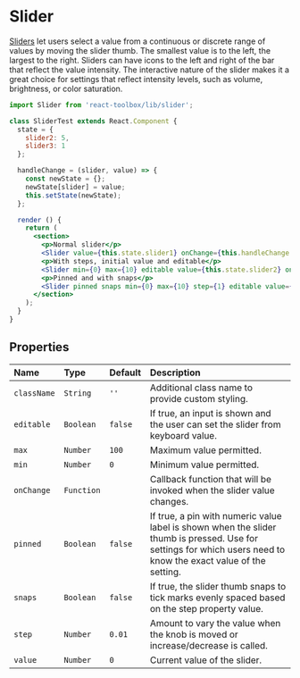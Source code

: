 # Slider

[Sliders](https://www.google.com/design/spec/components/sliders.html#) let users select a value from a continuous or discrete range of values by moving the slider thumb. The smallest value is to the left, the largest to the right. Sliders can have icons to the left and right of the bar that reflect the value intensity. The interactive nature of the slider makes it a great choice for settings that reflect intensity levels, such as volume, brightness, or color saturation.

<!-- example -->
```jsx
import Slider from 'react-toolbox/lib/slider';

class SliderTest extends React.Component {
  state = {
    slider2: 5,
    slider3: 1
  };

  handleChange = (slider, value) => {
    const newState = {};
    newState[slider] = value;
    this.setState(newState);
  };

  render () {
    return (
      <section>
        <p>Normal slider</p>
        <Slider value={this.state.slider1} onChange={this.handleChange.bind(this, 'slider1')} />
        <p>With steps, initial value and editable</p>
        <Slider min={0} max={10} editable value={this.state.slider2} onChange={this.handleChange.bind(this, 'slider2')} />
        <p>Pinned and with snaps</p>
        <Slider pinned snaps min={0} max={10} step={1} editable value={this.state.slider3} onChange={this.handleChange.bind(this, 'slider3')} />
      </section>
    );
  }
}
```

## Properties

| Name          | Type          | Default   | Description|
|:-----|:-----|:-----|:-----|
| `className`   | `String`      | `''`      | Additional class name to provide custom styling.|
| `editable`    | `Boolean`     | `false`   | If true, an input is shown and the user can set the slider from keyboard value.|
| `max`         | `Number`      | `100`     | Maximum value permitted.|
| `min`         | `Number`      | `0`       | Minimum value permitted.|
| `onChange`    | `Function`    |           | Callback function that will be invoked when the slider value changes.|
| `pinned`      | `Boolean`     | `false`   | If true, a pin with numeric value label is shown when the slider thumb is pressed. Use for settings for which users need to know the exact value of the setting.|
| `snaps`       | `Boolean`     | `false`   | If true, the slider thumb snaps to tick marks evenly spaced based on the step property value.|
| `step`        | `Number`      | `0.01`    | Amount to vary the value when the knob is moved or increase/decrease is called.|
| `value`       | `Number`      | `0`       | Current value of the slider.|

